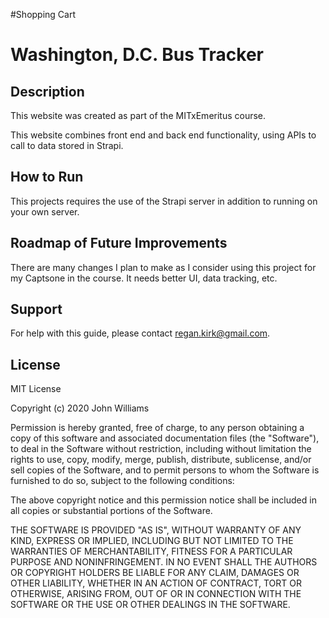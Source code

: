 #Shopping Cart

# Washington, D.C. Bus Tracker

<h2>Description</h2>

This website was created as part of the MITxEmeritus course.

This website combines front end and back end functionality, using APIs to call to data stored in Strapi.

<h2>How to Run</h2>

This projects requires the use of the Strapi server in addition to running on your own server. 

<h2>Roadmap of Future Improvements</h2>

There are many changes I plan to make as I consider using this project for my Captsone in the course. It needs better UI, data tracking, etc.

<h2>Support</h2>

For help with this guide, please contact regan.kirk@gmail.com.

<h2>License</h2>

MIT License

Copyright (c) 2020 John Williams

Permission is hereby granted, free of charge, to any person obtaining a copy
of this software and associated documentation files (the "Software"), to deal
in the Software without restriction, including without limitation the rights
to use, copy, modify, merge, publish, distribute, sublicense, and/or sell
copies of the Software, and to permit persons to whom the Software is
furnished to do so, subject to the following conditions:

The above copyright notice and this permission notice shall be included in all
copies or substantial portions of the Software.

THE SOFTWARE IS PROVIDED "AS IS", WITHOUT WARRANTY OF ANY KIND, EXPRESS OR
IMPLIED, INCLUDING BUT NOT LIMITED TO THE WARRANTIES OF MERCHANTABILITY,
FITNESS FOR A PARTICULAR PURPOSE AND NONINFRINGEMENT. IN NO EVENT SHALL THE
AUTHORS OR COPYRIGHT HOLDERS BE LIABLE FOR ANY CLAIM, DAMAGES OR OTHER
LIABILITY, WHETHER IN AN ACTION OF CONTRACT, TORT OR OTHERWISE, ARISING FROM,
OUT OF OR IN CONNECTION WITH THE SOFTWARE OR THE USE OR OTHER DEALINGS IN THE
SOFTWARE.
